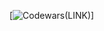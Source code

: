 [![Codewars](https://github.r2v.ch/codewars?user=tsokur&name=true&top_languages=true&theme=purple_dark)(LINK)]

<!--
### Hi there 👋
-->

<!--
**AndriiTsokur/AndriiTsokur** is a ✨ _special_ ✨ repository because its `README.md` (this file) appears on your GitHub profile.

Here are some ideas to get you started:

- 🔭 I’m currently working on ...
- 🌱 I’m currently learning ...
- 👯 I’m looking to collaborate on ...
- 🤔 I’m looking for help with ...
- 💬 Ask me about ...
- 📫 How to reach me: ...
- 😄 Pronouns: ...
- ⚡ Fun fact: ...
-->
